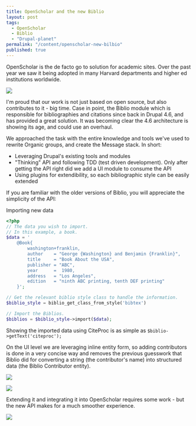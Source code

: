 ```yaml
---
title: OpenScholar and the new Biblio
layout: post
tags: 
  - OpenScholar
  - Biblio
  - "Drupal-planet"
permalink: "/content/openscholar-new-bilbio"
published: true
---
```


OpenScholar is the de facto go to solution for academic sites. Over the past year we saw it being adopted in many Harvard departments and higher ed institutions worldwide.

![]({{BASE_PATH}}/assets/images/posts/os-biblio/6.jpg)

I'm proud that our work is not just based on open source, but also contributes to it - big time. Case in point, the Biblio module which is responsible for bibliographies and citations since back in Drupal 4.6, and has provided a great solution. It was becoming clear the 4.6 architecture is showing its age, and could use an overhaul.

<!-- more -->

We approached the task with the entire knowledge and tools we've used to rewrite Organic groups, and create the Message stack. In short:

* Leveraging Drupal's existing tools and modules
* "Thinking" API and following TDD (test driven development). Only after getting the API right did we add a UI module to consume the API
* Using plugins for extendibility, so each bibliographic style can be easily extended

If you are familiar with the older versions of Biblio, you will appreciate the simplicity of the API:

Importing new data

```php
<?php
// The data you wish to import.
// In this example, a book.
$data = '
	@Book{
    	washington+franklin,
  		author    = "George {Washington} and Benjamin {Franklin}",
	  	title     = "Book About the USA",
	  	publisher = "ABC",
		year      =  1980,
		address   = "Los Angeles",
  		edition   = "ninth ABC printing, tenth DEF printing"
	}';

// Get the relevant biblio style class to handle the information.
$biblio_style = biblio_get_class_from_style('bibtex')

// Import the Biblios.
$biblios = $biblio_style->import($data);
```

Showing the imported data using CiteProc is as simple as ``$biblio->getText('citeproc');``

On the UI level we are leveraging inline entity form, so adding contributors is done in a very concise way and removes the previous guesswork that Biblio did for converting a string (the contributor's name) into structured data (the Biblio Contributor entity).

![]({{BASE_PATH}}/assets/images/posts/os-biblio/7.jpg)

![]({{BASE_PATH}}/assets/images/posts/os-biblio/8.jpg)

Extending it and integrating it into OpenScholar requires some work - but the new API makes for a much smoother experience.

![]({{BASE_PATH}}/assets/images/posts/os-biblio/9.jpg)